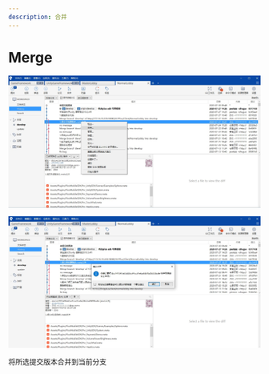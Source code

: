 ```yaml
---
description: 合并
---
```


# Merge

![](../../.gitbook/assets/1.jpg)

![](../../.gitbook/assets/2.jpg)

将所选提交版本合并到当前分支

